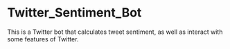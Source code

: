 # Twitter_Sentiment_Bot
This is a Twitter bot that calculates tweet sentiment, as well as interact with some features of Twitter. 
